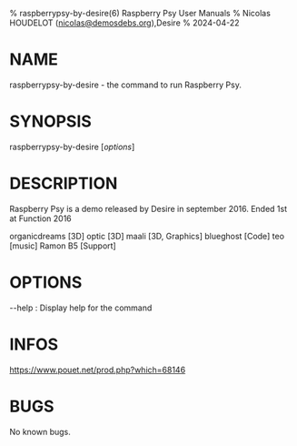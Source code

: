 % raspberrypsy-by-desire(6) Raspberry Psy User Manuals
% Nicolas HOUDELOT (nicolas@demosdebs.org),Desire
% 2024-04-22

# NAME
raspberrypsy-by-desire - the command to run Raspberry Psy.

# SYNOPSIS
raspberrypsy-by-desire [*options*]

# DESCRIPTION
Raspberry Psy is a demo released by Desire in september 2016.
Ended 1st at Function 2016

organicdreams [3D]
optic [3D]
maali [3D, Graphics]
blueghost [Code]
teo [music]
Ramon B5 [Support]

# OPTIONS
\--help
:   Display help for the command

# INFOS
https://www.pouet.net/prod.php?which=68146

# BUGS
No known bugs.
